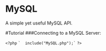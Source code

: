 # MySQL
A simple yet useful MySQL API.

#Tutorial
###Connecting to a MySQL Server:

`<?php`
``
`  include("MySQL.php");`
``
`?>`
